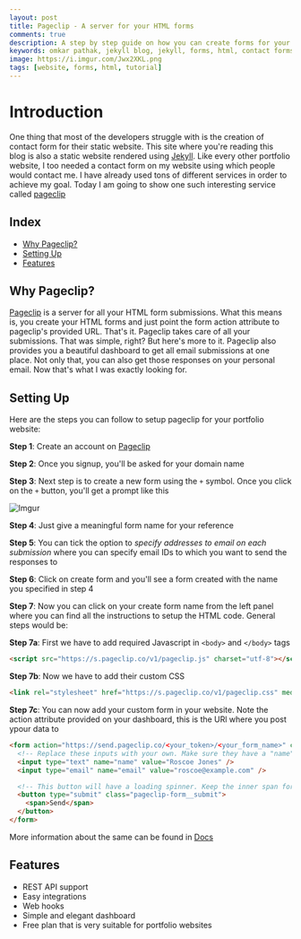 ```yaml
---
layout: post
title: Pageclip - A server for your HTML forms
comments: true
description: A step by step guide on how you can create forms for your static website
keywords: omkar pathak, jekyll blog, jekyll, forms, html, contact forms, html contact forms, pageclip, omkar pageclip, omkar pathak pageclip, seo, pageclip blog
image: https://i.imgur.com/Jwx2XKL.png
tags: [website, forms, html, tutorial]
---
```


# Introduction

One thing that most of the developers struggle with is the creation of contact form for their static website. This site where you're reading this blog
is also a static website rendered using [Jekyll](https://jekyllrb.com/). Like every other portfolio website, I too needed a contact form on my website
using which people would contact me. I have already used tons of different services in order to achieve my goal. Today I am going to show one such 
interesting service called [pageclip](https://pageclip.co/) 

## Index

- [Why Pageclip?](#why-pageclip)
- [Setting Up](#setting-up)
- [Features](#features)

<a id="why-pageclip"></a>

## Why Pageclip?

[Pageclip](https://pageclip.co/) is a server for all your HTML form submissions. What this means is, you create your HTML forms and just point the form action attribute
to pageclip's provided URL. That's it. Pageclip takes care of all your submissions. That was simple, right? But here's more to it. Pageclip also provides you 
a beautiful dashboard to get all email submissions at one place. Not only that, you can also get those responses on your personal email. Now that's 
what I was exactly looking for.

<a id="setting-up"></a>

## Setting Up

Here are the steps you can follow to setup pageclip for your portfolio website:

**Step 1**: Create an account on [Pageclip](https://pageclip.co/signup)

**Step 2**: Once you signup, you'll be asked for your domain name

**Step 3**: Next step is to create a new form using the `+` symbol. Once you click on the `+` button, you'll get a prompt like this
  
  ![Imgur](https://i.imgur.com/5VSKf8i.png)

**Step 4**: Just give a meaningful form name for your reference

**Step 5**: You can tick the option to *specify addresses to email on each submission* where you can specify email IDs to which you want to send the responses to

**Step 6**: Click on create form and you'll see a form created with the name you specified in step 4

**Step 7**: Now you can click on your create form name from the left panel where you can find all the instructions to setup the HTML code. General steps would be:
  
**Step 7a**: First we have to add required Javascript in `<body>` and `</body>` tags
    
```html
<script src="https://s.pageclip.co/v1/pageclip.js" charset="utf-8"></script>
```
    
**Step 7b**: Now we have to add their custom CSS
    
```html
<link rel="stylesheet" href="https://s.pageclip.co/v1/pageclip.css" media="screen">
```
    
**Step 7c**: You can now add your custom form in your website. Note the action attribute provided on your dashboard, this is the URl where you post ypour data to 
    
```html
<form action="https://send.pageclip.co/<your_token>/<your_form_name>" class="pageclip-form" method="post">
  <!-- Replace these inputs with your own. Make sure they have a "name" attribute! -->
  <input type="text" name="name" value="Roscoe Jones" />
  <input type="email" name="email" value="roscoe@example.com" />

  <!-- This button will have a loading spinner. Keep the inner span for best results. -->
  <button type="submit" class="pageclip-form__submit">
    <span>Send</span>
  </button>
</form>
```

More information about the same can be found in [Docs](https://pageclip.co/docs#website-integration)

<a id="features"></a>

## Features

- REST API support
- Easy integrations
- Web hooks
- Simple and elegant dashboard
- Free plan that is very suitable for portfolio websites
